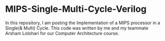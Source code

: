 # MIPS-Single-Multi-Cycle-Verilog
In this repository, I am posting the Implementation of a MIPS processor in a Single(&amp; Multi) Cycle. This code was written by me and my teammate Arsham Lolohari for our Computer Architecture course.

